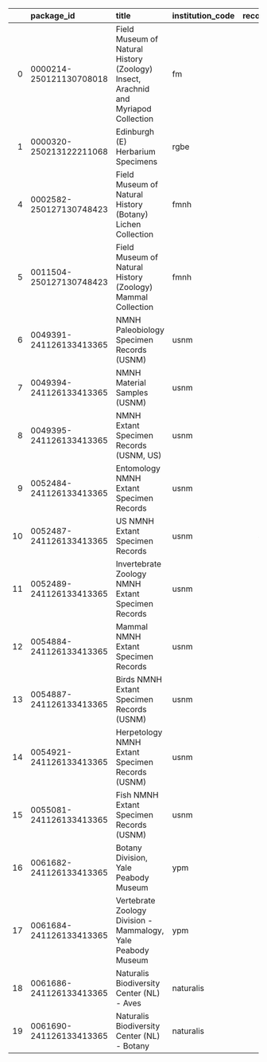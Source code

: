 |    | package_id              | title                                                                              | institution_code   |   record_count | download_date   | filter_parameter   | filter_value   | doi                                |
|---:|:------------------------|:-----------------------------------------------------------------------------------|:-------------------|---------------:|:----------------|:-------------------|:---------------|:-----------------------------------|
|  0 | 0000214-250121130708018 | Field Museum of Natural History (Zoology) Insect, Arachnid and Myriapod Collection | fm                 |         478711 | 2025-01-20      |                    |                | https://doi.org/10.15468/0ywfpc    |
|  1 | 0000320-250213122211068 | Edinburgh (E) Herbarium Specimens                                                  | rgbe               |        1474154 | 2025-02-13      |                    |                | https://doi.org/10.15468/dl.7zm5y7 |
|  4 | 0002582-250127130748423 | Field Museum of Natural History (Botany) Lichen Collection                         | fmnh               |          60042 | 2025-01-28      |                    |                | https://doi.org/10.15468/dl.mn87bp |
|  5 | 0011504-250127130748423 | Field Museum of Natural History (Zoology) Mammal Collection                        | fmnh               |         236488 | 2025-02-04      |                    |                | https://doi.org/10.15468/dl.8cjh4u |
|  6 | 0049391-241126133413365 | NMNH Paleobiology Specimen Records (USNM)                                          | usnm               |         724508 | 2024-12-26      |                    |                | https://doi.org/10.15468/7m0fvd    |
|  7 | 0049394-241126133413365 | NMNH Material Samples (USNM)                                                       | usnm               |         338887 | 2024-12-26      |                    |                | https://doi.org/10.15468/jb9tdf    |
|  8 | 0049395-241126133413365 | NMNH Extant Specimen Records (USNM, US)                                            | usnm               |        9277970 | 2024-12-26      |                    |                | https://doi.org/10.15468/hnhrg3    |
|  9 | 0052484-241126133413365 | Entomology NMNH Extant Specimen Records                                            | usnm               |         606772 | 2024-12-31      | collectionCode     | ent            | https://doi.org/10.15468/hnhrg3    |
| 10 | 0052487-241126133413365 | US NMNH Extant Specimen Records                                                    | usnm               |        4517197 | 2024-12-31      | collectionCode     | us             | https://doi.org/10.15468/hnhrg3    |
| 11 | 0052489-241126133413365 | Invertebrate Zoology NMNH Extant Specimen Records                                  | usnm               |        1926624 | 2024-12-31      | collectionCode     | iz             | https://doi.org/10.15468/hnhrg3    |
| 12 | 0054884-241126133413365 | Mammal NMNH Extant Specimen Records                                                | usnm               |         601451 | 2025-01-02      | collectionCode     | mamm           | https://doi.org/10.15468/hnhrg3    |
| 13 | 0054887-241126133413365 | Birds NMNH Extant Specimen Records (USNM)                                          | usnm               |         584592 | 2025-01-02      | collectionCode     | birds          | https://doi.org/10.15468/hnhrg3    |
| 14 | 0054921-241126133413365 | Herpetology NMNH Extant Specimen Records (USNM)                                    | usnm               |         584297 | 2025-01-02      | collectionCode     | herp           | https://doi.org/10.15468/hnhrg3    |
| 15 | 0055081-241126133413365 | Fish NMNH Extant Specimen Records (USNM)                                           | usnm               |         457427 | 2025-01-02      | collectionCode     | fish           | https://doi.org/10.15468/hnhrg3    |
| 16 | 0061682-241126133413365 | Botany Division, Yale Peabody Museum                                               | ypm                |         186529 | 2025-01-08      |                    |                | https://doi.org/10.15468/hrztgn    |
| 17 | 0061684-241126133413365 | Vertebrate Zoology Division - Mammalogy, Yale Peabody Museum                       | ypm                |          18866 | 2025-01-08      |                    |                | https://doi.org/10.15468/4mm6uc    |
| 18 | 0061686-241126133413365 | Naturalis Biodiversity Center (NL) - Aves                                          | naturalis          |         290930 | 2025-01-08      |                    |                | https://doi.org/10.15468/dxmzbz    |
| 19 | 0061690-241126133413365 | Naturalis Biodiversity Center (NL) - Botany                                        | naturalis          |        5030692 | 2025-01-08      |                    |                | https://doi.org/10.15468/ib5ypt    |